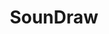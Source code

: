 ---
title: 'SounDraw'
url: https://soundraw.io/#create-page-containter
image: 1669279541000.png
tags: ["ai","music","sound","design"]
description: 'ai sound, music generator'
---
